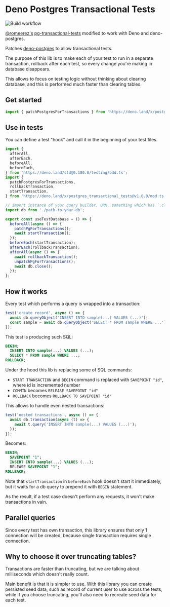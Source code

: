 # Deno Postgres Transactional Tests

![Build workflow](https://github.com/andydam/deno-postgres-transactional-tests/actions/workflows/build.yaml/badge.svg)

[@romeerez's](https://github.com/romeerez)
[pg-transactional-tests](https://github.com/romeerez/pg-transactional-tests)
modified to work with Deno and deno-postgres.

Patches [deno-postgres](https://deno.land/x/postgres@v0.17.0) to allow
transactional tests.

The purpose of this lib is to make each of your test to run in a separate
transaction, rollback after each test, so every change you're making in database
disappears.

This allows to focus on testing logic without thinking about clearing database,
and this is performed much faster than clearing tables.

## Get started

```typescript
import { patchPostgresForTransactions } from 'https://deno.land/x/postgres_transactional_tests@v1.0.0/mod.ts';
```

## Use in tests

You can define a test "hook" and call it in the beginning of your test files.

```ts
import {
  afterAll,
  afterEach,
  beforeAll,
  beforeEach,
} from 'https://deno.land/std@0.180.0/testing/bdd.ts';
import {
  patchPostgresForTransactions,
  rollbackTransaction,
  startTransaction,
} from 'https://deno.land/x/postgres_transactional_tests@v1.0.0/mod.ts';

// import instance of your query builder, ORM, something which has `.close` or `.end` or `.destroy` method
import db from './path-to-your-db';

export const useTestDatabase = () => {
  beforeAll(async () => {
    patchPgForTransactions();
    await startTransaction();
  });
  beforeEach(startTransaction);
  afterEach(rollbackTransaction);
  afterAll(async () => {
    await rollbackTransaction();
    unpatchPgForTransactions();
    await db.close();
  });
};
```

## How it works

Every test which performs a query is wrapped into a transaction:

```typescript
test('create record', async () => {
  await db.queryObject('INSERT INTO sample(...) VALUES (...)');
  const sample = await db.queryObject('SELECT * FROM sample WHERE ...');
});
```

This test is producing such SQL:

```sql
BEGIN;
  INSERT INTO sample(...) VALUES (...);
  SELECT * FROM sample WHERE ...;
ROLLBACK;
```

Under the hood this lib is replacing some of SQL commands:

- `START TRANSACTION` and `BEGIN` command is replaced with `SAVEPOINT "id"`,
  where id is incremented number
- `COMMIN` becomes `RELEASE SAVEPOINT "id"`
- `ROLLBACK` becomes `ROLLBACK TO SAVEPOINT "id"`

This allows to handle even nested transactions:

```ts
test('nested transactions', async () => {
  await db.transaction(async (t) => {
    await t.query('INSERT INTO sample(...) VALUES (...)');
  });
});
```

Becomes:

```sql
BEGIN;
  SAVEPOINT "1";
  INSERT INTO sample(...) VALUES (...);
  RELEASE SAVEPOINT "1";
ROLLBACK;
```

Note that `startTransaction` in `beforeEach` hook doesn't start it immediately,
but it waits for a db query to prepend it with `BEGIN` statement.

As the result, if a test case doesn't perform any requests, it won't make
transactions in vain.

## Parallel queries

Since every test has own transaction, this library ensures that only 1
connection will be created, because single transaction requires single
connection.

## Why to choose it over truncating tables?

Transactions are faster than truncating, but we are talking about milliseconds
which doesn't really count.

Main benefit is that it is simpler to use. With this library you can create
persisted seed data, such as record of current user to use across the tests,
while if you choose truncating, you'll also need to recreate seed data for each
test.
